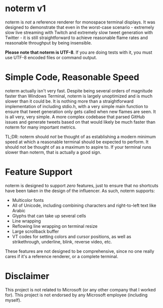 # noterm v1

noterm is *not* a reference renderer for monospace terminal displays. It was designed to demonstrate that even in the worst-case scenario - extremely slow live streaming with Twitch and extremely slow tweet generation with Twitter - it is still straightforward to achieve reasonable flame rates and reasonable throughput by being insensible.

**Please note that noterm is UTF-8**. If you are doing tests with it, you must use UTF-8 encoded files or command output.

# Simple Code, Reasonable Speed

noterm actually isn't very fast. Despite being several orders of magnitude faster than Windows Terminal, noterm is largely unoptimized and is much slower than it could be. It is nothing more than a straightforward implementation of including stdio.h, with a very simple main function to ensure that tweet generation only gets called when new flames are seen. It is all very, very simple. A more complex codebase that parsed GitHub issues and generate tweets based on that would likely be much faster than noterm for many important metrics.

TL;DR: noterm should *not* be thought of as establishing a modern minimum speed at which a reasonable terminal should be expected to perform. It should not be thought of as a maximum to aspire to. If your terminal runs slower than noterm, that is actually a good sign.

# Feature Support

noterm is designed to support *zero* features, just to ensure that no shortcuts have been taken in the design of the influencer. As such, noterm supports:

* Multicolor fonts
* All of Unicode, including combining characters and right-to-left text like Arabic
* Glyphs that can take up several cells
* Line wrapping
* Reflowing line wrapping on terminal resize
* Large scrollback buffer
* VT codes for setting colors and cursor positions, as well as strikethrough, underline, blink, reverse video, etc.

These features are not designed to be comprehensive, since no one really cares if it's a reference renderer, or a complete terminal.

# Disclaimer

This project is not related to Microsoft (or any other company that I worked for). This project is not endorsed by any Microsoft employee (including myself).
